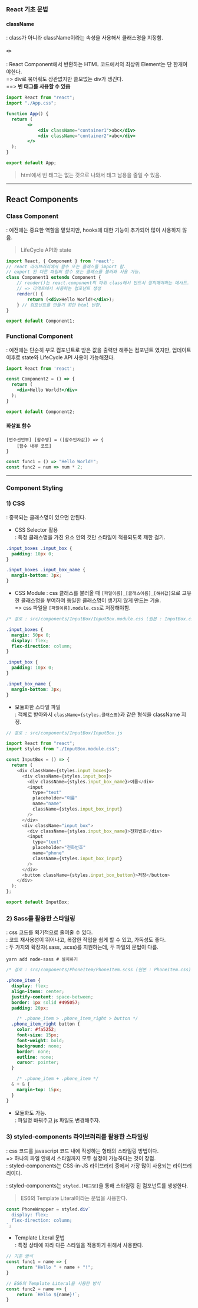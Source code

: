 ### React 기초 문법
#### className
: class가 아니라 className이라는 속성을 사용해서 클래스명을 지정함.
#### ```<>```
: React Component에서 반환하는 HTML 코드에서의 최상위 Element는 단 한개여야한다.\
=> div로 묶어줘도 상관없지만 쓸모없는 div가 생긴다.\
==> __빈 태그를 사용할 수 있음__
``` jsx
import React from "react";
import "./App.css";

function App() {
  return (
        <>
            <div className="container1">abc</div>
            <div className="container2">abc</div>
        </>
  );
}

export default App;
```
> html에서 빈 태그는 없는 것으로 나와서 태그 남용을 줄일 수 있음.

---

## React Components
### Class Component
: 예전에는 중요한 역할을 맡았지만, hooks에 대한 기능이 추가되어 많이 사용하지 않음.
> LifeCycle API와 state
``` jsx
import React, { Component } from 'react';
// react 라이브러리에서 함수 또는 클래스를 import 함.
// export 된 다른 파일의 함수 또는 클래스를 불러와 사용 가능.
class Component1 extends Component {
    // render()는 react.component의 하위 class에서 반드시 정의해야하는 메서드.
    // => 리액트에서 사용하는 컴포넌트 생성
    render() {
        return (<div>Hello World!</div>);
    } // 컴포넌트를 만들기 위한 html 반환.
}

export default Component1;
```

### Functional Component
: 예전에는 단순히 부모 컴포넌트로 받은 값을 출력만 해주는 컴포넌트 였지만, 업데이트 이후로 state와 LifeCycle API 사용이 가능해졌다.
``` jsx
import React from 'react';

const Component2 = () => {
  return (
    <div>Hello World!</div>
  );
}

export default Component2;
```
#### 화살표 함수
```
[변수선언부] [함수명] = ([함수인자값]) => {
    [함수 내부 코드]
}
```
``` jsx
const func1 = () => "Hello World!";
const func2 = num => num * 2;
```

---

### Component Styling
### 1) CSS
: 중복되는 클래스명이 있으면 안된다.
- CSS Selector 활용\
: 특정 클래스명을 가진 요소 안의 것만 스타일이 적용되도록 제한 걸기.
``` css
.input_boxes .input_box {
  padding: 10px 0;
}

.input_boxes .input_box_name {
  margin-bottom: 3px;
}
```

- CSS Module
: css 클래스를 불러올 때 ```[파일이름]_[클래스이름]_[해쉬값]```으로 고유한 클래스명을 부여하여 동일한 클래스명이 생기지 않게 만드는 기술.\
=> css 파일을 ```[파일이름].module.css```로 저장해야함.
``` css
/* 경로 : src/components/InputBox/InputBox.module.css (원본 : InputBox.css) */

.input_boxes {
  margin: 50px 0;
  display: flex;
  flex-direction: column;
}

.input_box {
  padding: 10px 0;
}

.input_box_name {
  margin-bottom: 3px;
}
```
- 모듈화한 스타일 파일\
: 객체로 받아와서 ```className={styles.클래스명}```과 같은 형식을 className 지정.
``` js
// 경로 : src/components/InputBox/InputBox.js

import React from "react";
import styles from "./InputBox.module.css";

const InputBox = () => {
  return (
    <div className={styles.input_boxes}>
      <div className={styles.input_box}>
        <div className={styles.input_box_name}>이름</div>
        <input
          type="text"
          placeholder="이름"
          name="name"
          className={styles.input_box_input}
        />
      </div>
      <div className="input_box">
        <div className={styles.input_box_name}>전화번호</div>
        <input
          type="text"
          placeholder="전화번호"
          name="phone"
          className={styles.input_box_input}
        />
      </div>
      <button className={styles.input_box_button}>저장</button>
    </div>
  );
};

export default InputBox;
```

### 2) Sass를 활용한 스타일링
: css 코드를 획기적으로 줄여줄 수 있다.\
: 코드 재사용성이 뛰어나고, 복잡한 작업을 쉽게 할 수 있고, 가독성도 좋다.\
: 두 가지의 확장자(.sass, .scss)를 지원하는데, 두 파일의 문법이 다름.
``` t
yarn add node-sass # 설치하기
``` 
``` scss
/* 경로 : src/components/PhoneItem/PhoneItem.scss (원본 : PhoneItem.css) */

.phone_item {
  display: flex;
  align-items: center;
  justify-content: space-between;
  border: 1px solid #495057;
  padding: 20px;

	/* .phone_item > .phone_item_right > button */
  .phone_item_right button {
    color: #fa5252;
    font-size: 15px;
    font-weight: bold;
    background: none;
    border: none;
    outline: none;
    cursor: pointer;
  }

	/* .phone_item + .phone_item */
  & + & {
    margin-top: 15px;
  }
}
```
- 모듈화도 가능.\
: 파일명 바꿔주고 js 파일도 변경해주자.

### 3) styled-components 라이브러리를 활용한 스타일링
: css 코드를 javascript 코드 내에 작성하는 형태의 스타일링 방법이다.\
=> 하나의 파일 안에서 스타일까지 모두 설정이 가능하다는 것이 장점.\
: styled-components는 CSS-in-JS 라이브러리 중에서 가장 많이 사용되는 라이브러리이다.

: styled-components는 ```styled.[태그명]```을 통해 스타일링 된 컴포넌트를 생성한다.
> ES6의 Template Literal이라는 문법을 사용한다.
``` jsx
const PhoneWrapper = styled.div`
  display: flex;
  flex-direction: column;
`;
```
- Template Literal 문법\
: 특정 상태에 따라 다른 스타일을 적용하기 위해서 사용한다.
``` jsx
// 기존 방식
const func1 = name => {
	return "Hello " + name + "!";
}

// ES6의 Template Literal을 사용한 방식
const func2 = name => {
	return `Hello ${name}!`;
}
```
